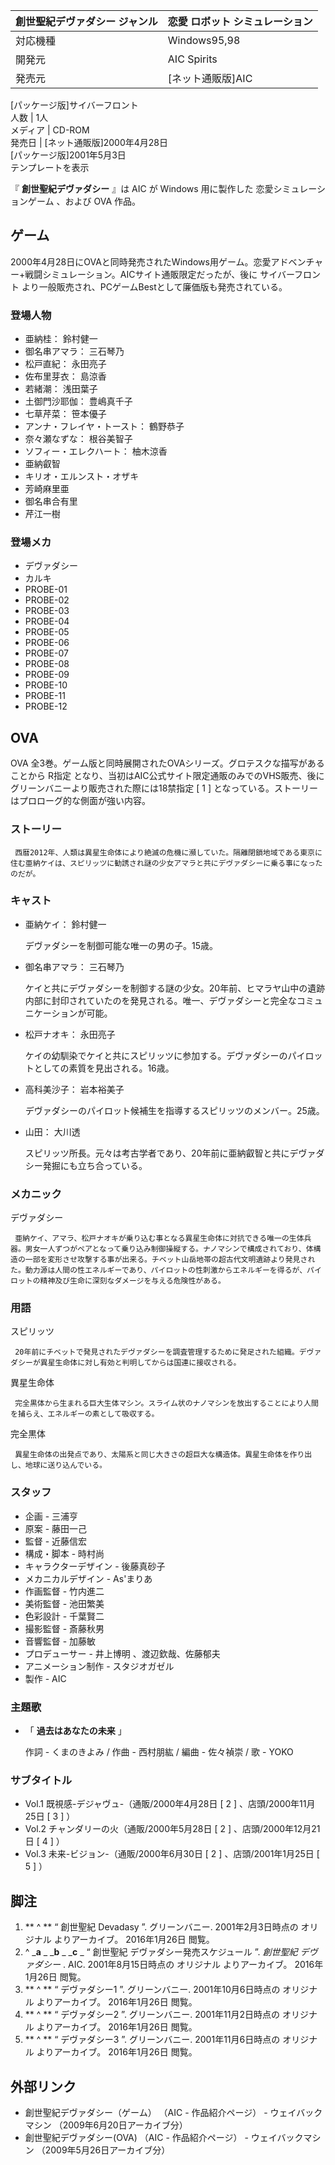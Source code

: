 創世聖紀デヴァダシー  ジャンル  |  恋愛  ロボット  シミュレーション   
---|---  
対応機種  |  Windows95,98   
開発元  |  AIC Spirits   
発売元  |  [ネット通販版]AIC   
[パッケージ版]サイバーフロント  
人数  |  1人   
メディア  |  CD-ROM   
発売日  |  [ネット通販版]2000年4月28日   
[パッケージ版]2001年5月3日  
テンプレートを表示  
  
『 **創世聖紀デヴァダシー** 』は  AIC  が  Windows  用に製作した  恋愛シミュレーションゲーム  、および  OVA  作品。

##  ゲーム



2000年4月28日にOVAと同時発売されたWindows用ゲーム。恋愛アドベンチャー+戦闘シミュレーション。AICサイト通販限定だったが、後に
サイバーフロント  より一般販売され、PCゲームBestとして廉価版も発売されている。

###  登場人物



  * 亜納桂：  鈴村健一 
  * 御名串アマラ：  三石琴乃 
  * 松戸直紀：  永田亮子 
  * 佐布里芽衣：  島涼香 
  * 若緒潮：  浅田葉子 
  * 土御門沙耶伽：  豊嶋真千子 
  * 七草芹菜：  笹本優子 
  * アンナ・フレイヤ・トースト：  鶴野恭子 
  * 奈々瀬なずな：  根谷美智子 
  * ソフィー・エレクハート：  柚木涼香 
  * 亜納叡智 
  * キリオ・エルンスト・オザキ 
  * 芳崎麻里亜 
  * 御名串合有里 
  * 芹江一樹 

###  登場メカ



  * デヴァダシー 
  * カルキ 
  * PROBE-01 
  * PROBE-02 
  * PROBE-03 
  * PROBE-04 
  * PROBE-05 
  * PROBE-06 
  * PROBE-07 
  * PROBE-08 
  * PROBE-09 
  * PROBE-10 
  * PROBE-11 
  * PROBE-12 

##  OVA



OVA  全3巻。ゲーム版と同時展開されたOVAシリーズ。グロテスクな描写があることから  R指定
となり、当初はAIC公式サイト限定通販のみでのVHS販売、後にグリーンバニーより販売された際には18禁指定  [  1  ]
となっている。ストーリーはプロローグ的な側面が強い内容。

###  ストーリー



     西暦2012年、人類は異星生命体により絶滅の危機に瀕していた。隔離閉鎖地域である東京に住む亜納ケイは、スピリッツに勧誘され謎の少女アマラと共にデヴァダシーに乗る事になったのだが。 

###  キャスト



  * 亜納ケイ：  鈴村健一 

     デヴァダシーを制御可能な唯一の男の子。15歳。 

  * 御名串アマラ：  三石琴乃 

     ケイと共にデヴァダシーを制御する謎の少女。20年前、ヒマラヤ山中の遺跡内部に封印されていたのを発見される。唯一、デヴァダシーと完全なコミュニケーションが可能。 

  * 松戸ナオキ：  永田亮子 

     ケイの幼馴染でケイと共にスピリッツに参加する。デヴァダシーのパイロットとしての素質を見出される。16歳。 

  * 高科美沙子：  岩本裕美子 

     デヴァダシーのパイロット候補生を指導するスピリッツのメンバー。25歳。 

  * 山田：  大川透 

     スピリッツ所長。元々は考古学者であり、20年前に亜納叡智と共にデヴァダシー発掘にも立ち合っている。 

###  メカニック



デヴァダシー

     亜納ケイ、アマラ、松戸ナオキが乗り込む事となる異星生命体に対抗できる唯一の生体兵器。男女一人ずつがペアとなって乗り込み制御操縦する。ナノマシンで構成されており、体構造の一部を変形させ攻撃する事が出来る。チベット山岳地帯の超古代文明遺跡より発見された。動力源は人間の性エネルギーであり、パイロットの性刺激からエネルギーを得るが、パイロットの精神及び生命に深刻なダメージを与える危険性がある。 

###  用語



スピリッツ

     20年前にチベットで発見されたデヴァダシーを調査管理するために発足された組織。デヴァダシーが異星生命体に対し有効と判明してからは国連に接収される。 
異星生命体

     完全黒体から生まれる巨大生体マシン。スライム状のナノマシンを放出することにより人間を捕らえ、エネルギーの素として吸収する。 
完全黒体

     異星生命体の出発点であり、太陽系と同じ大きさの超巨大な構造体。異星生命体を作り出し、地球に送り込んでいる。 

###  スタッフ



  * 企画 -  三浦亨 
  * 原案 -  藤田一己 
  * 監督 -  近藤信宏 
  * 構成・脚本 - 時村尚 
  * キャラクターデザイン - 後藤真砂子 
  * メカニカルデザイン - As'まりあ 
  * 作画監督 -  竹内進二 
  * 美術監督 -  池田繁美 
  * 色彩設計 - 千葉賢二 
  * 撮影監督 - 斎藤秋男 
  * 音響監督 -  加藤敏 
  * プロデューサー -  井上博明  、渡辺欽哉、佐藤郁夫 
  * アニメーション制作 -  スタジオガゼル 
  * 製作 -  AIC 

###  主題歌



  * 「 **過去はあなたの未来** 」 

     作詞 -  くまのきよみ  / 作曲 -  西村朋紘  / 編曲 - 佐々禎崇 / 歌 -  YOKO 

###  サブタイトル



  * Vol.1 既視感-デジャヴュ-（通販/2000年4月28日  [  2  ]  、店頭/2000年11月25日  [  3  ]  ） 
  * Vol.2 チャンダリーの火（通販/2000年5月28日  [  2  ]  、店頭/2000年12月21日  [  4  ]  ） 
  * Vol.3 未来-ビジョン-（通販/2000年6月30日  [  2  ]  、店頭/2001年1月25日  [  5  ]  ） 

##  脚注



  1. ** ^  ** “  創世聖紀 Devadasy  ”. グリーンバニー. 2001年2月3日時点の  オリジナル  よりアーカイブ。  2016年1月26日  閲覧。 
  2. ^  _**a** _ _**b** _ _**c** _ “  創世聖紀 デヴァダシー発売スケジュール  ”. _創世聖紀 デヴァダシー_ . AIC. 2001年8月15日時点の  オリジナル  よりアーカイブ。  2016年1月26日  閲覧。 
  3. ** ^  ** “  デヴァダシー1  ”. グリーンバニー. 2001年10月6日時点の  オリジナル  よりアーカイブ。  2016年1月26日  閲覧。 
  4. ** ^  ** “  デヴァダシー2  ”. グリーンバニー. 2001年11月2日時点の  オリジナル  よりアーカイブ。  2016年1月26日  閲覧。 
  5. ** ^  ** “  デヴァダシー3  ”. グリーンバニー. 2001年11月6日時点の  オリジナル  よりアーカイブ。  2016年1月26日  閲覧。 

##  外部リンク



  * 創世聖紀デヴァダシー（ゲーム） （AIC - 作品紹介ページ）  \-  ウェイバックマシン  （2009年6月20日アーカイブ分） 
  * 創世聖紀デヴァダシー(OVA) （AIC - 作品紹介ページ）  \-  ウェイバックマシン  （2009年5月26日アーカイブ分） 

